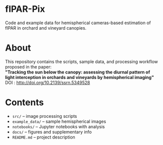 # fIPAR-Pix
Code and example data for hemispherical cameras-based estimation of fIPAR in orchard and vineyard canopies.
# About

This repository contains the scripts, sample data, and processing workflow proposed in the paper:  
**"Tracking the sun below the canopy: assessing the diurnal pattern of light interception in orchards and vineyards by hemispherical imaging"**
DOI : http://doi.org/10.2139/ssrn.5349528

# Contents

- `src/` – image processing scripts  
- `example_data/` – sample hemispherical images  
- `notebooks/` – Jupyter notebooks with analysis  
- `docs/` – figures and supplementary info  
- `README.md` – project description
